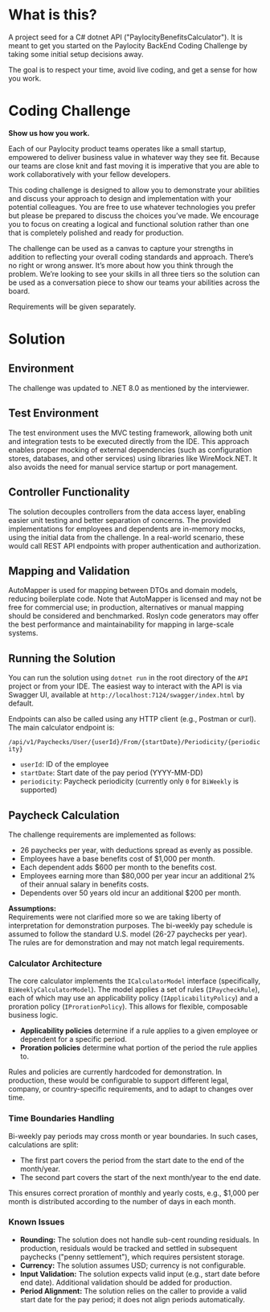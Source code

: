 # What is this?

A project seed for a C# dotnet API ("PaylocityBenefitsCalculator").  It is meant to get you started on the Paylocity BackEnd Coding Challenge by taking some initial setup decisions away.

The goal is to respect your time, avoid live coding, and get a sense for how you work.

# Coding Challenge

**Show us how you work.**

Each of our Paylocity product teams operates like a small startup, empowered to deliver business value in
whatever way they see fit. Because our teams are close knit and fast moving it is imperative that you are able
to work collaboratively with your fellow developers. 

This coding challenge is designed to allow you to demonstrate your abilities and discuss your approach to
design and implementation with your potential colleagues. You are free to use whatever technologies you
prefer but please be prepared to discuss the choices you’ve made. We encourage you to focus on creating a
logical and functional solution rather than one that is completely polished and ready for production.

The challenge can be used as a canvas to capture your strengths in addition to reflecting your overall coding
standards and approach. There’s no right or wrong answer.  It’s more about how you think through the
problem. We’re looking to see your skills in all three tiers so the solution can be used as a conversation piece
to show our teams your abilities across the board.

Requirements will be given separately.

# Solution

## Environment

The challenge was updated to .NET 8.0 as mentioned by the interviewer.

## Test Environment

The test environment uses the MVC testing framework, allowing both unit and integration tests to be executed directly from the IDE. This approach enables proper mocking of external dependencies (such as configuration stores, databases, and other services) using libraries like WireMock.NET. It also avoids the need for manual service startup or port management.

## Controller Functionality

The solution decouples controllers from the data access layer, enabling easier unit testing and better separation of concerns. The provided implementations for employees and dependents are in-memory mocks, using the initial data from the challenge. In a real-world scenario, these would call REST API endpoints with proper authentication and authorization.

## Mapping and Validation

AutoMapper is used for mapping between DTOs and domain models, reducing boilerplate code. Note that AutoMapper is licensed and may not be free for commercial use; in production, alternatives or manual mapping should be considered and benchmarked. Roslyn code generators may offer the best performance and maintainability for mapping in large-scale systems.

## Running the Solution

You can run the solution using `dotnet run` in the root directory of the `API` project or from your IDE. The easiest way to interact with the API is via Swagger UI, available at `http://localhost:7124/swagger/index.html` by default.

Endpoints can also be called using any HTTP client (e.g., Postman or curl). The main calculator endpoint is:

`/api/v1/Paychecks/User/{userId}/From/{startDate}/Periodicity/{periodicity}`

- `userId`: ID of the employee
- `startDate`: Start date of the pay period (YYYY-MM-DD)
- `periodicity`: Paycheck periodicity (currently only `0` for `BiWeekly` is supported)

## Paycheck Calculation

The challenge requirements are implemented as follows:

- 26 paychecks per year, with deductions spread as evenly as possible.
- Employees have a base benefits cost of $1,000 per month.
- Each dependent adds $600 per month to the benefits cost.
- Employees earning more than $80,000 per year incur an additional 2% of their annual salary in benefits costs.
- Dependents over 50 years old incur an additional $200 per month.

**Assumptions:**  
Requirements were not clarified more so we are taking liberty of interpretation for demonstration purposes. The bi-weekly pay schedule is assumed to follow the standard U.S. model (26-27 paychecks per year). The rules are for demonstration and may not match legal requirements.

### Calculator Architecture

The core calculator implements the `ICalculatorModel` interface (specifically, `BiWeeklyCalculatorModel`). The model applies a set of rules (`IPaycheckRule`), each of which may use an applicability policy (`IApplicabilityPolicy`) and a proration policy (`IProrationPolicy`). This allows for flexible, composable business logic.

- **Applicability policies** determine if a rule applies to a given employee or dependent for a specific period.
- **Proration policies** determine what portion of the period the rule applies to.

Rules and policies are currently hardcoded for demonstration. In production, these would be configurable to support different legal, company, or country-specific requirements, and to adapt to changes over time.

### Time Boundaries Handling

Bi-weekly pay periods may cross month or year boundaries. In such cases, calculations are split:  
- The first part covers the period from the start date to the end of the month/year.
- The second part covers the start of the next month/year to the end date.

This ensures correct proration of monthly and yearly costs, e.g., $1,000 per month is distributed according to the number of days in each month.

### Known Issues

- **Rounding:** The solution does not handle sub-cent rounding residuals. In production, residuals would be tracked and settled in subsequent paychecks ("penny settlement"), which requires persistent storage.
- **Currency:** The solution assumes USD; currency is not configurable.
- **Input Validation:** The solution expects valid input (e.g., start date before end date). Additional validation should be added for production.
- **Period Alignment:** The solution relies on the caller to provide a valid start date for the pay period; it does not align periods automatically.